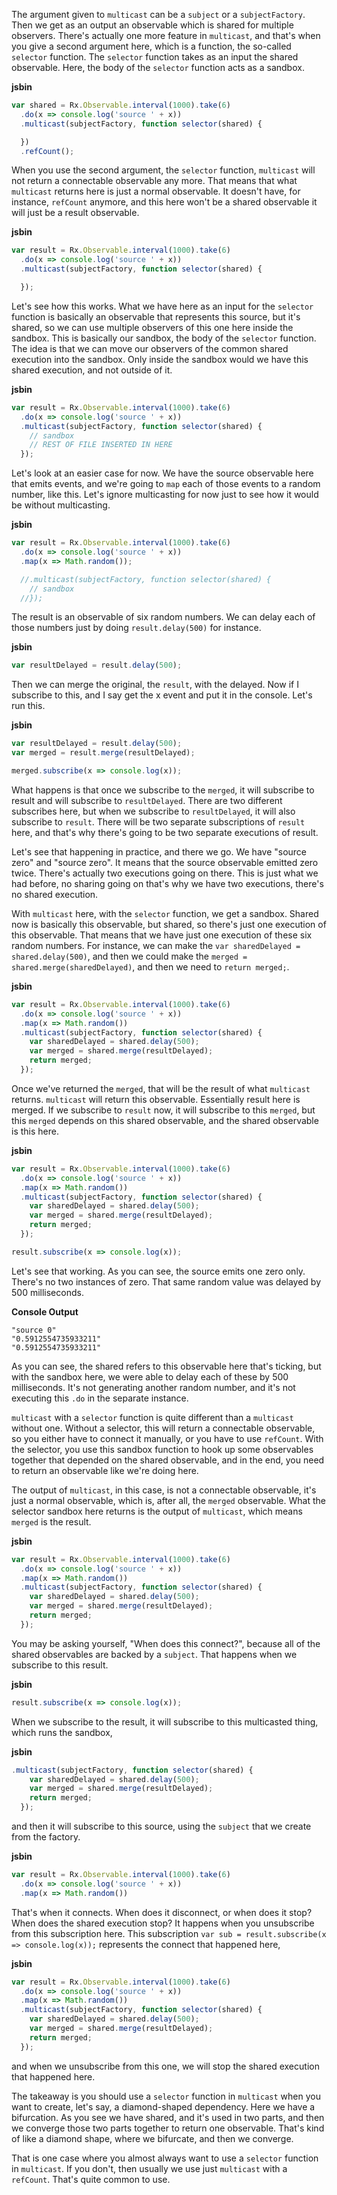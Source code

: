 The argument given to `multicast` can be a `subject` or a `subjectFactory`. Then we get as an output an observable which is shared for multiple observers. There's actually one more feature in `multicast`, and that's when you give a second argument here, which is a function, the so-called `selector` function. The `selector` function takes as an input the shared observable. Here, the body of the `selector` function acts as a sandbox.

**jsbin**
```javascript
var shared = Rx.Observable.interval(1000).take(6)
  .do(x => console.log('source ' + x))
  .multicast(subjectFactory, function selector(shared) {

  })
  .refCount();
```

When you use the second argument, the `selector` function, `multicast` will not return a connectable observable any more. That means that what `multicast` returns here is just a normal observable. It doesn't have, for instance, `refCount` anymore, and this here won't be a shared observable it will just be a result observable.

**jsbin**
```javascript
var result = Rx.Observable.interval(1000).take(6)
  .do(x => console.log('source ' + x))
  .multicast(subjectFactory, function selector(shared) {

  });
```

Let's see how this works. What we have here as an input for the `selector` function is basically an observable that represents this source, but it's shared, so we can use multiple observers of this one here inside the sandbox. This is basically our sandbox, the body of the `selector` function. The idea is that we can move our observers of the common shared execution into the sandbox. Only inside the sandbox would we have this shared execution, and not outside of it.

**jsbin**
```javascript
var result = Rx.Observable.interval(1000).take(6)
  .do(x => console.log('source ' + x))
  .multicast(subjectFactory, function selector(shared) {
    // sandbox
    // REST OF FILE INSERTED IN HERE
  });
```

Let's look at an easier case for now. We have the source observable here that emits events, and we're going to `map` each of those events to a random number, like this. Let's ignore multicasting for now just to see how it would be without multicasting.

**jsbin**
```javascript
var result = Rx.Observable.interval(1000).take(6)
  .do(x => console.log('source ' + x))
  .map(x => Math.random());

  //.multicast(subjectFactory, function selector(shared) {
    // sandbox
  //});
```

The result is an observable of six random numbers. We can delay each of those numbers just by doing `result.delay(500)` for instance.

**jsbin**
```javascript
var resultDelayed = result.delay(500);
```

Then we can merge the original, the `result`, with the delayed. Now if I subscribe to this, and I say get the x event and put it in the console. Let's run this.

**jsbin**
```javascript
var resultDelayed = result.delay(500);
var merged = result.merge(resultDelayed);

merged.subscribe(x => console.log(x));
```

What happens is that once we subscribe to the `merged`, it will subscribe to result and will subscribe to `resultDelayed`. There are two different subscribes here, but when we subscribe to `resultDelayed`, it will also subscribe to `result`. There will be two separate subscriptions of `result` here, and that's why there's going to be two separate executions of result.

Let's see that happening in practice, and there we go. We have "source zero" and "source zero". It means that the source observable emitted zero twice. There's actually two executions going on there. This is just what we had before, no sharing going on that's why we have two executions, there's no shared execution.

With `multicast` here, with the `selector` function, we get a sandbox. Shared now is basically this observable, but shared, so there's just one execution of this observable. That means that we have just one execution of these six random numbers. For instance, we can make the `var sharedDelayed = shared.delay(500)`, and then we could make the `merged = shared.merge(sharedDelayed)`, and then we need to `return merged;`.

**jsbin**
```javascript
var result = Rx.Observable.interval(1000).take(6)
  .do(x => console.log('source ' + x))
  .map(x => Math.random())
  .multicast(subjectFactory, function selector(shared) {
    var sharedDelayed = shared.delay(500);
    var merged = shared.merge(resultDelayed);
    return merged;
  });
```

Once we've returned the `merged`, that will be the result of what `multicast` returns. `multicast` will return this observable. Essentially result here is merged. If we subscribe to `result` now, it will subscribe to this `merged`, but this `merged` depends on this shared observable, and the shared observable is this here.

**jsbin**
```javascript
var result = Rx.Observable.interval(1000).take(6)
  .do(x => console.log('source ' + x))
  .map(x => Math.random())
  .multicast(subjectFactory, function selector(shared) {
    var sharedDelayed = shared.delay(500);
    var merged = shared.merge(resultDelayed);
    return merged;
  });

result.subscribe(x => console.log(x));
```

Let's see that working. As you can see, the source emits one zero only. There's no two instances of zero. That same random value was delayed by 500 milliseconds.

**Console Output**
```
"source 0"
"0.5912554735933211"
"0.5912554735933211"
```

As you can see, the shared refers to this observable here that's ticking, but with the sandbox here, we were able to delay each of these by 500 milliseconds. It's not generating another random number, and it's not executing this `.do` in the separate instance.

`multicast` with a `selector` function is quite different than a `multicast` without one. Without a selector, this will return a connectable observable, so you either have to connect it manually, or you have to use `refCount`. With the selector, you use this sandbox function to hook up some observables together that depended on the shared observable, and in the end, you need to return an observable like we're doing here.

The output of `multicast`, in this case, is not a connectable observable, it's just a normal observable, which is, after all, the `merged` observable. What the selector sandbox here returns is the output of `multicast`, which means `merged` is the result.

**jsbin**
```javascript
var result = Rx.Observable.interval(1000).take(6)
  .do(x => console.log('source ' + x))
  .map(x => Math.random())
  .multicast(subjectFactory, function selector(shared) {
    var sharedDelayed = shared.delay(500);
    var merged = shared.merge(resultDelayed);
    return merged;
  });
```

You may be asking yourself, "When does this connect?", because all of the shared observables are backed by a `subject`. That happens when we subscribe to this result.

**jsbin**
```javascript
result.subscribe(x => console.log(x));
```

When we subscribe to the result, it will subscribe to this multicasted thing, which runs the sandbox,

**jsbin**
```javascript
.multicast(subjectFactory, function selector(shared) {
    var sharedDelayed = shared.delay(500);
    var merged = shared.merge(resultDelayed);
    return merged;
  });
```

and then it will subscribe to this source, using the `subject` that we create from the factory.

**jsbin**
```javascript
var result = Rx.Observable.interval(1000).take(6)
  .do(x => console.log('source ' + x))
  .map(x => Math.random())
```

That's when it connects. When does it disconnect, or when does it stop? When does the shared execution stop? It happens when you unsubscribe from this subscription here. This subscription `var sub = result.subscribe(x => console.log(x));`  represents the connect that happened here,

**jsbin**
```javascript
var result = Rx.Observable.interval(1000).take(6)
  .do(x => console.log('source ' + x))
  .map(x => Math.random())
  .multicast(subjectFactory, function selector(shared) {
    var sharedDelayed = shared.delay(500);
    var merged = shared.merge(resultDelayed);
    return merged;
  });
```

and when we unsubscribe from this one, we will stop the shared execution that happened here.

The takeaway is you should use a `selector` function in `multicast` when you want to create, let's say, a diamond-shaped dependency. Here we have a bifurcation. As you see we have shared, and it's used in two parts, and then we converge those two parts together to return one observable. That's kind of like a diamond shape, where we bifurcate, and then we converge.

That is one case where you almost always want to use a `selector` function in `multicast`. If you don't, then usually we use just `multicast` with a `refCount`. That's quite common to use.